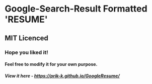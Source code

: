 # Google-Search-Result Formatted 'RESUME'
## MIT Licenced
### Hope you liked it!
#### Feel free to modify it for your own purpose. 
##### View it here - https://prik-k.github.io/GoogleResume/ 



